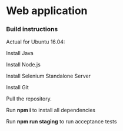 <h1>Web application</h1>

<h3>Build instructions</h3>

Actual for Ubuntu 16.04: 

Install Java

Install Node.js

Install Selenium Standalone Server

Install Git

Pull the repository. 

Run **npm i** to install all dependencies

Run **npm run staging** to run acceptance tests

